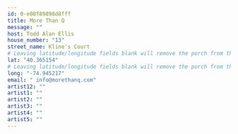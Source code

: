 ```yaml
---
id: 0-e08f89898d8fff
title: More Than Q
message: ""
host: Todd Alan Ellis
house_number: "13"
street_name: Kline's Court
# Leaving latitude/longitude fields blank will remove the porch from the Porchfest map.
lat: "40.365154"
# Leaving latitude/longitude fields blank will remove the porch from the Porchfest map.
long: "-74.945217"
email: " info@morethanq.com"
artist12: ""
artist1: ""
artist2: ""
artist3: ""
artist4: ""
artist5: ""
---
```

